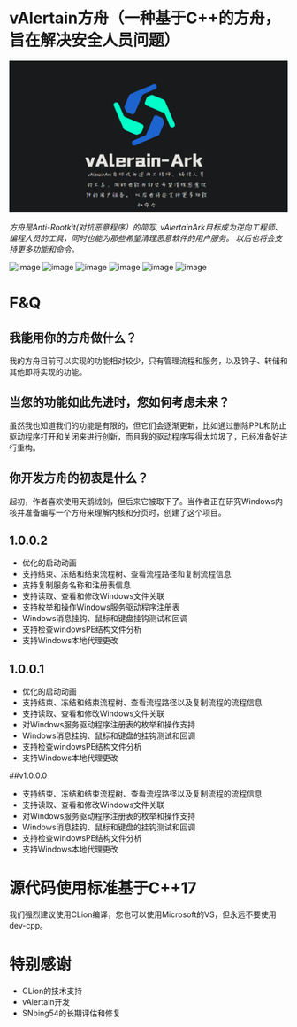 # vAlertain方舟（一种基于C++的方舟，旨在解决安全人员问题）

![](https://github.com/WhiteFoxLinux/vAlerain-Ark/blob/main/icon/icon.png)

_方舟是Anti-Rootkit(对抗恶意程序）的简写, vAlertainArk目标成为逆向工程师、编程人员的工具，同时也能为那些希望清理恶意软件的用户服务。 以后也将会支持更多功能和命令。_

![image](https://img.shields.io/badge/Windows-tool-blue)
![image](https://img.shields.io/badge/Windows-vAlerian-gree)
![image](https://img.shields.io/badge/Windows-Ark-blue)
![image](https://img.shields.io/badge/Windows-Ring3-gree)
![image](https://img.shields.io/badge/Windows-Ring0-gree)
![image](https://img.shields.io/badge/Windows-API-gree)

# F&Q
## 我能用你的方舟做什么？
我的方舟目前可以实现的功能相对较少，只有管理流程和服务，以及钩子、转储和其他即将实现的功能。
## 当您的功能如此先进时，您如何考虑未来？
虽然我也知道我们的功能是有限的，但它们会逐渐更新，比如通过删除PPL和防止驱动程序打开和关闭来进行创新，而且我的驱动程序写得太垃圾了，已经准备好进行重构。
## 你开发方舟的初衷是什么？
起初，作者喜欢使用天鹅绒剑，但后来它被取下了。当作者正在研究Windows内核并准备编写一个方舟来理解内核和分页时，创建了这个项目。

## 1.0.0.2
* 优化的启动动画
* 支持结束、冻结和结束流程树、查看流程路径和复制流程信息
* 支持复制服务名称和注册表信息
* 支持读取、查看和修改Windows文件关联
* 支持枚举和操作Windows服务驱动程序注册表
* Windows消息挂钩、鼠标和键盘挂钩测试和回调
* 支持检查windowsPE结构文件分析
* 支持Windows本地代理更改

## 1.0.0.1
* 优化的启动动画
* 支持结束、冻结和结束流程树、查看流程路径以及复制流程的流程信息
* 支持读取、查看和修改Windows文件关联
* 对Windows服务驱动程序注册表的枚举和操作支持
* Windows消息挂钩、鼠标和键盘的挂钩测试和回调
* 支持检查windowsPE结构文件分析
* 支持Windows本地代理更改

##v1.0.0.0

* 支持结束、冻结和结束流程树、查看流程路径以及复制流程的流程信息
* 支持读取、查看和修改Windows文件关联
* 对Windows服务驱动程序注册表的枚举和操作支持
* Windows消息挂钩、鼠标和键盘的挂钩测试和回调
* 支持检查windowsPE结构文件分析
* 支持Windows本地代理更改

# 源代码使用标准基于C++17
我们强烈建议使用CLion编译，您也可以使用Microsoft的VS，但永远不要使用dev-cpp。

# 特别感谢
* CLion的技术支持
* vAlertain开发
* SNbing54的长期评估和修复
  

